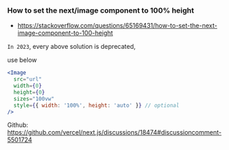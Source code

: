 ### How to set the next/image component to 100% height
- https://stackoverflow.com/questions/65169431/how-to-set-the-next-image-component-to-100-height

`In 2023`, every above solution is deprecated,

use below

```jsx
<Image
  src="url"
  width={0}
  height={0}
  sizes="100vw"
  style={{ width: '100%', height: 'auto' }} // optional
/>
```

Github: https://github.com/vercel/next.js/discussions/18474#discussioncomment-5501724